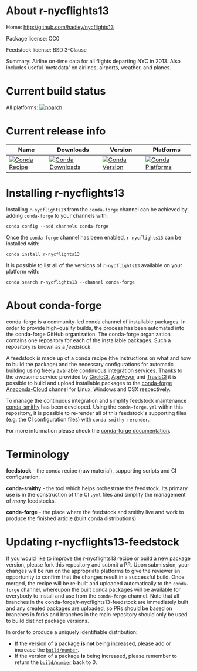 About r-nycflights13
====================

Home: http://github.com/hadley/nycflights13

Package license: CC0

Feedstock license: BSD 3-Clause

Summary: Airline on-time data for all flights departing NYC in 2013. Also includes useful 'metadata' on airlines, airports, weather, and planes.



Current build status
====================

All platforms:
[![noarch](https://img.shields.io/circleci/project/github/conda-forge/r-nycflights13-feedstock/master.svg?label=noarch)](https://circleci.com/gh/conda-forge/r-nycflights13-feedstock)

Current release info
====================

| Name | Downloads | Version | Platforms |
| --- | --- | --- | --- |
| [![Conda Recipe](https://img.shields.io/badge/recipe-r--nycflights13-green.svg)](https://anaconda.org/conda-forge/r-nycflights13) | [![Conda Downloads](https://img.shields.io/conda/dn/conda-forge/r-nycflights13.svg)](https://anaconda.org/conda-forge/r-nycflights13) | [![Conda Version](https://img.shields.io/conda/vn/conda-forge/r-nycflights13.svg)](https://anaconda.org/conda-forge/r-nycflights13) | [![Conda Platforms](https://img.shields.io/conda/pn/conda-forge/r-nycflights13.svg)](https://anaconda.org/conda-forge/r-nycflights13) |

Installing r-nycflights13
=========================

Installing `r-nycflights13` from the `conda-forge` channel can be achieved by adding `conda-forge` to your channels with:

```
conda config --add channels conda-forge
```

Once the `conda-forge` channel has been enabled, `r-nycflights13` can be installed with:

```
conda install r-nycflights13
```

It is possible to list all of the versions of `r-nycflights13` available on your platform with:

```
conda search r-nycflights13 --channel conda-forge
```


About conda-forge
=================

conda-forge is a community-led conda channel of installable packages.
In order to provide high-quality builds, the process has been automated into the
conda-forge GitHub organization. The conda-forge organization contains one repository
for each of the installable packages. Such a repository is known as a *feedstock*.

A feedstock is made up of a conda recipe (the instructions on what and how to build
the package) and the necessary configurations for automatic building using freely
available continuous integration services. Thanks to the awesome service provided by
[CircleCI](https://circleci.com/), [AppVeyor](https://www.appveyor.com/)
and [TravisCI](https://travis-ci.org/) it is possible to build and upload installable
packages to the [conda-forge](https://anaconda.org/conda-forge)
[Anaconda-Cloud](https://anaconda.org/) channel for Linux, Windows and OSX respectively.

To manage the continuous integration and simplify feedstock maintenance
[conda-smithy](https://github.com/conda-forge/conda-smithy) has been developed.
Using the ``conda-forge.yml`` within this repository, it is possible to re-render all of
this feedstock's supporting files (e.g. the CI configuration files) with ``conda smithy rerender``.

For more information please check the [conda-forge documentation](https://conda-forge.org/docs/).

Terminology
===========

**feedstock** - the conda recipe (raw material), supporting scripts and CI configuration.

**conda-smithy** - the tool which helps orchestrate the feedstock.
                   Its primary use is in the construction of the CI ``.yml`` files
                   and simplify the management of *many* feedstocks.

**conda-forge** - the place where the feedstock and smithy live and work to
                  produce the finished article (built conda distributions)


Updating r-nycflights13-feedstock
=================================

If you would like to improve the r-nycflights13 recipe or build a new
package version, please fork this repository and submit a PR. Upon submission,
your changes will be run on the appropriate platforms to give the reviewer an
opportunity to confirm that the changes result in a successful build. Once
merged, the recipe will be re-built and uploaded automatically to the
`conda-forge` channel, whereupon the built conda packages will be available for
everybody to install and use from the `conda-forge` channel.
Note that all branches in the conda-forge/r-nycflights13-feedstock are
immediately built and any created packages are uploaded, so PRs should be based
on branches in forks and branches in the main repository should only be used to
build distinct package versions.

In order to produce a uniquely identifiable distribution:
 * If the version of a package **is not** being increased, please add or increase
   the [``build/number``](https://conda.io/docs/user-guide/tasks/build-packages/define-metadata.html#build-number-and-string).
 * If the version of a package **is** being increased, please remember to return
   the [``build/number``](https://conda.io/docs/user-guide/tasks/build-packages/define-metadata.html#build-number-and-string)
   back to 0.
